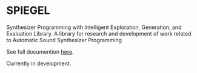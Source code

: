 # SPIEGEL
Synthesizer Programming with Intelligent Exploration, Generation, and Evaluation Library.
A library for research and development of work related to Automatic Sound Synthesizer Programming

See full documention [here](https://jorshi.github.io/spiegel.github.io/).

Currently in development.
